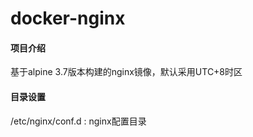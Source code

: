 # docker-nginx

#### 项目介绍
基于alpine 3.7版本构建的nginx镜像，默认采用UTC+8时区

#### 目录设置
/etc/nginx/conf.d :  nginx配置目录